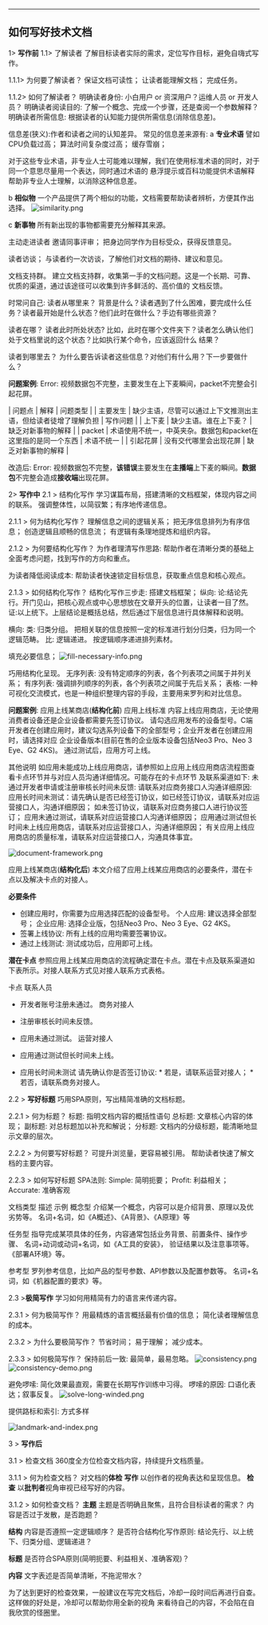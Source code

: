 
---
如何写好技术文档
---

1> **写作前**
1.1> 了解读者
了解目标读者实际的需求，定位写作目标，避免自嗨式写作。

1.1.1> 为何要了解读者？
保证文档可读性；
让读者能理解文档；
完成任务。

1.1.2> 如何了解读者？
明确读者身份: 小白用户 or 资深用户？运维人员 or 开发人员？
明确读者阅读目的: 了解一个概念、完成一个步骤，还是查阅一个参数解释？
明确读者所需信息: 根据读者的认知能力提供所需信息(消除信息差)。

信息差(狭义):作者和读者之间的认知差异。
常见的信息差来源有:
a **专业术语**
譬如CPU负载过高； 
算法时间复杂度过高；
缓存雪崩；

对于这些专业术语，非专业人士可能难以理解，我们在使用标准术语的同时，对于同一个意思尽量用一个表达，同时通过术语的
悬浮提示或百科功能提供术语解释帮助非专业人士理解，以消除这种信息差。

b **相似物**
一个产品提供了两个相似的功能，文档需要帮助读者辨析，方便其作出选择。
![similarity.png](images%2Fsimilarity.png)

c **新事物**
所有新出现的事物都需要充分解释其来源。

主动走进读者
邀请同事评审；
把身边同学作为目标受众，获得反馈意见。

读者访谈；
与读者约一次访谈，了解他们对文档的期待、建议和意见。

文档支持群。
建立文档支持群，收集第一手的文档问题。这是一个长期、可靠、优质的渠道，通过该途径可以收集到许多鲜活的、高价值的
文档反馈。

时常问自己:
读者从哪里来？
背景是什么？读者遇到了什么困难，要完成什么任务？读者最开始是什么状态？他们此时在做什么？手边有哪些资源？

读者在哪？
读者此时所处状态? 比如，此时在哪个文件夹下？读者怎么确认他们处于文档里说的这个状态？比如执行某个命令，应该返回什么
结果？

读者到哪里去？
为什么要告诉读者这些信息？对他们有什么用？下一步要做什么？

**问题案例**:
Error: 视频数据包不完整，主要发生在上下麦瞬间，packet不完整会引起花屏。

| 问题点       | 解释                                                        | 问题类型 |
| 主要发生     | 缺少主语，尽管可以通过上下文推测出主语，但给读者徒增了理解负担       |  写作问题  |
| 上下麦       | 缺少主语。谁在上下麦？                                         | 缺乏对新事物的解释 |
| packet      | 术语使用不统一，中英夹杂。数据包和packet在这里指的是同一个东西      | 术语不统一 |
| 引起花屏     | 没有交代哪里会出现花屏                                         | 缺乏对新事物的解释 |

改造后:
Error: 视频数据包不完整，**该错误**主要发生在**主播端**上下麦的瞬间。**数据包**不完整会造成**接收端**出现花屏。


2> **写作中**
2.1 > 结构化写作
学习谋篇布局，搭建清晰的文档框架，体现内容之间的联系。
强调整体性，以简驭繁；有序地传递信息。

2.1.1 > 何为结构化写作？
理解信息之间的逻辑关系；
把无序信息排列为有序信息；
创造逻辑且顺畅的信息流；
有逻辑有条理地提炼和组织内容。

2.1.2 > 为何要结构化写作？
为作者理清写作思路:
帮助作者在清晰分类的基础上全面考虑问题，找到写作的方向和重点。

为读者降低阅读成本:
帮助读者快速锁定目标信息，获取重点信息和核心观点。

2.1.3 > 如何结构化写作？
结构化写作三步走:
搭建文档框架；
纵向: 
论:结论先行。开门见山，把核心观点或中心思想放在文章开头的位置，让读者一目了然。
证:以上统下。上层结论是概括总结，然后通过下层信息进行具体解释和说明。

横向:
类: 归类分组。 把相关联的信息按照一定的标准进行划分归类，归为同一个逻辑范畴。
比: 逻辑递进。 按逻辑顺序递进排列素材。

填充必要信息；
![fill-necessary-info.png](images%2Ffill-necessary-info.png)


巧用结构化呈现。
无序列表: 没有特定顺序的列表，各个列表项之间属于并列关系；
有序列表: 强调排列顺序的列表，各个列表项之间属于先后关系；
表格: 一种可视化交流模式，也是一种组织整理内容的手段，主要用来罗列和对比信息。

**问题案例**:
应用上线某商店(**结构化前**)
应用上线标准
内容上线应用商店，无论使用消费者设备还是企业设备都需要先签订协议。
请勾选应用发布的设备型号。C端开发者在创建应用时，建议勾选系列设备下的全部型号；企业开发者在创建应用时，请选择对应
企业设备版本(目前在售的企业版本设备包括Neo3 Pro、Neo 3 Eye、G2 4KS)。
通过测试后，应用方可上线。

其他说明
如应用未能成功上线应用商店，请参照如上应用上线应用商店流程图查看卡点环节并与对应人员沟通详细情况。可能存在的卡点环节
及联系渠道如下:
未通过开发者申请或注册审核长时间未反馈: 请联系对应商务接口人沟通详细原因:
应用长时间未测试：请先确认是否已经签订协议，如已经签订协议，请联系对应运营接口人，沟通详细原因；
如未签订协议，请联系对应商务接口人进行协议签订；
应用未通过测试，请联系对应运营接口人沟通详细原因；
应用通过测试但长时间未上线应用商店，请联系对应运营接口人，沟通详细原因；
有关应用上线应用商店的质量标准，请联系对应运营接口人，沟通具体事宜。

![document-framework.png](images%2Fdocument-framework.png)

应用上线某商店(**结构化后**)
本文介绍了应用上线某应用商店的必要条件，潜在卡点以及解决卡点的对接人。

**必要条件**
* 创建应用时，你需要为应用选择匹配的设备型号。
    个人应用: 建议选择全部型号；
    企业应用: 选择企业版，包括Neo3 Pro、Neo 3 Eye、G2 4KS。
* 签署上线协议: 所有上线的应用均需要签署协议。
* 通过上线测试: 测试成功后，应用即可上线。

**潜在卡点**
参照应用上线某应用商店的流程确定潜在卡点。潜在卡点及联系渠道如下表所示。对接人联系方式见对接人联系方式表格。

卡点                              联系人员
* 开发者账号注册未通过。             商务对接人
* 注册审核长时间未反馈。 

* 应用未通过测试。                 运营对接人
* 应用通过测试但长时间未上线。

* 应用长时间未测试             请先确认你是否签订协议:
                            * 若是，请联系运营对接人；
                            * 若否，请联系商务对接人。 



2.2 > **写好标题**
巧用SPA原则，写出精简准确的文档标题。

2.2.1 > 何为标题？
标题: 指明文档内容的概括性语句
总标题: 文章核心内容的体现；
副标题: 对总标题加以补充和解说；
分标题: 文档内的分级标题，能清晰地显示文章的层次。

2.2.2 > 为何要写好标题？
可提升浏览量，更容易被引用。
帮助读者快速了解文档的主要内容。

2.2.3 > 如何写好标题
SPA法则:
Simple: 简明扼要；
Profit: 利益相关；
Accurate: 准确客观

文档类型            描述                                               示例
概念型       介绍某一个概念，内容可以是介绍背景、原理以及优劣势等。  名词+名词，如《A概述》、《A背景》、《A原理》等

任务型    指导完成某项具体的任务，内容通常包括业务背景、前置条件、操作步骤、 名词+动词或动词+名词，如《A工具的安装》，
         验证结果以及注意事项等。                                     《部署A环境》等。

参考型   罗列参考信息，比如产品的型号参数、API参数以及配置参数等。    名词+名词，如《机器配置的要求》等。

2.3 >**极简写作**
学习如何用精简有力的语言来传递内容。

2.3.1 > 何为极简写作？
用最精炼的语言概括最有价值的信息；
简化读者理解信息的成本。

2.3.2 > 为什么要极简写作？
节省时间；
易于理解；
减少成本。

2.3.3 > 如何极简写作？
保持前后一致:
最简单，最易忽略。
![consistency.png](images%2Fconsistency.png)
![consistency-demo.png](images%2Fconsistency-demo.png)

避免啰嗦:
简化效果最直观，需要在长期写作训练中习得。
啰嗦的原因: 口语化表达；叙事反复。
![solve-long-winded.png](images%2Fsolve-long-winded.png)

提供路标和索引:
方式多样

![landmark-and-index.png](images%2Flandmark-and-index.png)


3 > **写作后**

3.1 > 检查文档
360度全方位检查文档内容，持续提升文档质量。

3.1.1 > 何为检查文档？
对文档的**体检**
**写作**
以创作者的视角表达和呈现信息。
**检查**
以**批判者**视角审视已经写好的内容。

3.1.2 > 如何检查文档？
**主题**
主题是否明确且聚焦，且符合目标读者的需求？
内容是否过于发散，是否跑题？

**结构**
内容是否遵照一定逻辑顺序？
是否符合结构化写作原则: 结论先行、以上统下、归类分组、逻辑递进？

**标题**
是否符合SPA原则(简明扼要、利益相关、准确客观)？

**内容**
文字表述是否简单清晰，不拖泥带水？

为了达到更好的检查效果，一般建议在写完文档后，冷却一段时间后再进行自查。这样做的好处是，冷却可以帮助你用全新的视角
来看待自己的内容，不会陷在自我欣赏的怪圈里。